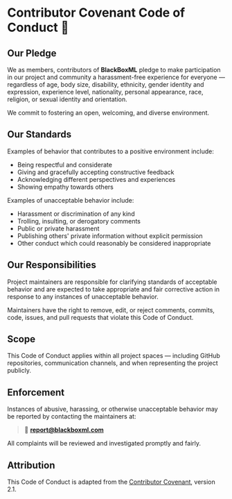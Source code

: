 # Contributor Covenant Code of Conduct 📜

## Our Pledge

We as members, contributors of **BlackBoxML** pledge to make participation in our project and community a harassment-free experience for everyone — regardless of age, body size, disability, ethnicity, gender identity and expression, experience level, nationality, personal appearance, race, religion, or sexual identity and orientation.

We commit to fostering an open, welcoming, and diverse environment.

## Our Standards

Examples of behavior that contributes to a positive environment include:
- Being respectful and considerate
- Giving and gracefully accepting constructive feedback
- Acknowledging different perspectives and experiences
- Showing empathy towards others

Examples of unacceptable behavior include:
- Harassment or discrimination of any kind
- Trolling, insulting, or derogatory comments
- Public or private harassment
- Publishing others' private information without explicit permission
- Other conduct which could reasonably be considered inappropriate

## Our Responsibilities

Project maintainers are responsible for clarifying standards of acceptable behavior and are expected to take appropriate and fair corrective action in response to any instances of unacceptable behavior.

Maintainers have the right to remove, edit, or reject comments, commits, code, issues, and pull requests that violate this Code of Conduct.

## Scope

This Code of Conduct applies within all project spaces — including GitHub repositories, communication channels, and when representing the project publicly.

## Enforcement

Instances of abusive, harassing, or otherwise unacceptable behavior may be reported by contacting the maintainers at:
> 📧 **report@blackboxml.com**

All complaints will be reviewed and investigated promptly and fairly.

## Attribution

This Code of Conduct is adapted from the [Contributor Covenant](https://www.contributor-covenant.org), version 2.1.